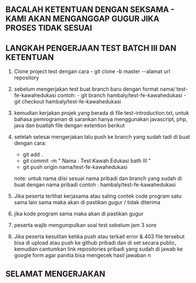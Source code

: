 ## BACALAH KETENTUAN DENGAN SEKSAMA - KAMI AKAN MENGANGGAP GUGUR JIKA PROSES TIDAK SESUAI
## LANGKAH PENGERJAAN TEST BATCH III DAN KETENTUAN

1. Clone project test dengan cara - git clone -b master --alamat url repository
2. sebelum mengerjakan test  buat branch baru dengan format nama/       test-fe-kawahedukasi contoh: 
        - git branch hambaly/test-fe-kawahedukasi
        - git checkout hambaly/test-fe-kawahedukasi
3. kemudian kerjakan projek yang berada di file test-introduction.txt, untuk bahasa pemrograman di sarankan hanya menggunakan javascript, php, java dan buatlah file dengan extention berikut
4. setelah selesai mengerjakan lalu push ke branch yang sudah tadi di buat dengan cara: 
    - git add .
    - git commit -m " Nama : Test Kawah Edukasi bath III "
    - git push origin nama/test-fe-kawahedukasi

    note: untuk nama diisi sesuai nama pribadi dan branch yang sudah di buat dengan nama pribadi contoh : hambaly/test-fe-kawahedukasi
5. Jika peserta terlihat kerjasama atau saling contek code program satu sama lain sama maka akan di pastikan gugur / tidak diterima
6. jika kode program sama maka akan di pastikan gugur
7. peserta wajib mengumpulkan soal test sebelum jam 3 sore
8. Jika peserta kesulitan ketika push atau terkait error & 403 file tersebut bisa di upload atau push ke github pribadi dan di set secara public, kemudian cantumkan link repositories pribadi yang sudah di jawab ke google form agar panitia bisa mengecek hasil jawaban
n

## SELAMAT MENGERJAKAN
